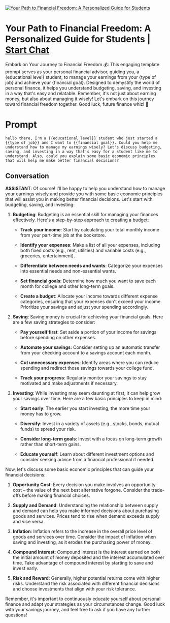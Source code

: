 
[![Your Path to Financial Freedom: A Personalized Guide for Students](https://flow-prompt-covers.s3.us-west-1.amazonaws.com/icon/minimalist/mini_9.png)](https://gptcall.net/chat.html?data=%7B%22contact%22%3A%7B%22id%22%3A%22StuYFXseoz_7Fj7iyQcBi%22%2C%22flow%22%3Atrue%7D%7D)
# Your Path to Financial Freedom: A Personalized Guide for Students | [Start Chat](https://gptcall.net/chat.html?data=%7B%22contact%22%3A%7B%22id%22%3A%22StuYFXseoz_7Fj7iyQcBi%22%2C%22flow%22%3Atrue%7D%7D)
Embark on Your Journey to Financial Freedom 💰: This engaging template prompt serves as your personal financial advisor, guiding you, a {educational level} student, to manage your earnings from your {type of job} and achieve your {financial goal}. Designed to demystify the world of personal finance, it helps you understand budgeting, saving, and investing in a way that's easy and relatable. Remember, it's not just about earning money, but also about managing it wisely! Let's embark on this journey toward financial freedom together. Good luck, future finance whiz! 🌟

# Prompt

```
hello there, I'm a {{educational level}} student who just started a {{type of job}} and I want to {{financial goal}}. Could you help me understand how to manage my earnings wisely? Let's discuss budgeting, saving, and investing in a way that's easy for a student like me to understand. Also, could you explain some basic economic principles that will help me make better financial decisions?
```

## Conversation

**ASSISTANT**: Of course! I'll be happy to help you understand how to manage your earnings wisely and provide you with some basic economic principles that will assist you in making better financial decisions. Let's start with budgeting, saving, and investing:



1. **Budgeting**: Budgeting is an essential skill for managing your finances effectively. Here's a step-by-step approach to creating a budget:

   - **Track your income**: Start by calculating your total monthly income from your part-time job at the bookstore.

   - **Identify your expenses**: Make a list of all your expenses, including both fixed costs (e.g., rent, utilities) and variable costs (e.g., groceries, entertainment).

   - **Differentiate between needs and wants**: Categorize your expenses into essential needs and non-essential wants.

   - **Set financial goals**: Determine how much you want to save each month for college and other long-term goals.

   - **Create a budget**: Allocate your income towards different expense categories, ensuring that your expenses don't exceed your income. Prioritize your savings and adjust your spending accordingly.



2. **Saving**: Saving money is crucial for achieving your financial goals. Here are a few saving strategies to consider:

   - **Pay yourself first**: Set aside a portion of your income for savings before spending on other expenses.

   - **Automate your savings**: Consider setting up an automatic transfer from your checking account to a savings account each month.

   - **Cut unnecessary expenses**: Identify areas where you can reduce spending and redirect those savings towards your college fund.

   - **Track your progress**: Regularly monitor your savings to stay motivated and make adjustments if necessary.



3. **Investing**: While investing may seem daunting at first, it can help grow your savings over time. Here are a few basic principles to keep in mind:

   - **Start early**: The earlier you start investing, the more time your money has to grow.

   - **Diversify**: Invest in a variety of assets (e.g., stocks, bonds, mutual funds) to spread your risk.

   - **Consider long-term goals**: Invest with a focus on long-term growth rather than short-term gains.

   - **Educate yourself**: Learn about different investment options and consider seeking advice from a financial professional if needed.



Now, let's discuss some basic economic principles that can guide your financial decisions:



1. **Opportunity Cost**: Every decision you make involves an opportunity cost – the value of the next best alternative forgone. Consider the trade-offs before making financial choices.



2. **Supply and Demand**: Understanding the relationship between supply and demand can help you make informed decisions about purchasing goods and services. Prices tend to rise when demand exceeds supply and vice versa.



3. **Inflation**: Inflation refers to the increase in the overall price level of goods and services over time. Consider the impact of inflation when saving and investing, as it erodes the purchasing power of money.



4. **Compound Interest**: Compound interest is the interest earned on both the initial amount of money deposited and the interest accumulated over time. Take advantage of compound interest by starting to save and invest early.



5. **Risk and Reward**: Generally, higher potential returns come with higher risks. Understand the risk associated with different financial decisions and choose investments that align with your risk tolerance.



Remember, it's important to continuously educate yourself about personal finance and adapt your strategies as your circumstances change. Good luck with your savings journey, and feel free to ask if you have any further questions!


